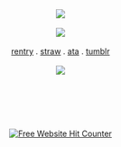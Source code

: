 <div align=center><img src="https://noneofurbuisnessgrraaaa.carrd.co/assets/images/gallery01/8ce79e70.gif?v=07360a13"/>
<br></br>
<div align=center><img src="https://noneofurbuisnessgrraaaa.carrd.co/assets/images/gallery01/0fb94317.jpg?v=0826bf24"/> 
<br></br>
<a href="https://rentry.co/magentaneon" rel="nofollow">rentry</a> . 
<a href="https://missingt3xture.straw.page" rel="nofollow">straw</a> . 
<a href="https://magentaneon.atabook.org/" rel="nofollow">ata</a> . 
<a href="https://www.tumblr.com/blog/missingt3xture" rel="nofollow">tumblr</a>
<br></br>

<div align=center><img src="https://noneofurbuisnessgrraaaa.carrd.co/assets/images/gallery01/d88d90ce.png?v=07360a13"/>
  
<br></br>
<br></br>

<div align='center'><a href='https://www.free-website-hit-counter.com'><img src='https://www.free-website-hit-counter.com/zc.php?d=4&id=4153&s=55' border='0' alt='Free Website Hit Counter'>


